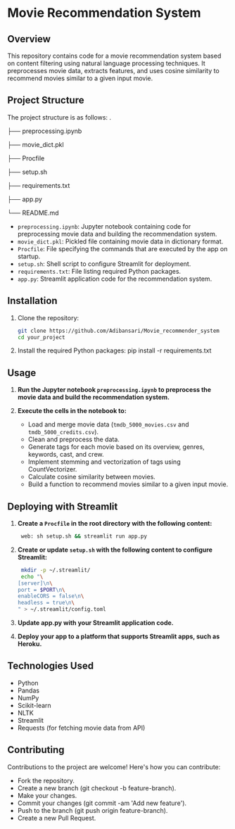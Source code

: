# Movie Recommendation System

## Overview
This repository contains code for a movie recommendation system based on content filtering using natural language processing techniques. It preprocesses movie data, extracts features, and uses cosine similarity to recommend movies similar to a given input movie.

## Project Structure
The project structure is as follows:
.

├── preprocessing.ipynb

├── movie_dict.pkl

├── Procfile

├── setup.sh

├── requirements.txt

├── app.py

└── README.md

- `preprocessing.ipynb`: Jupyter notebook containing code for preprocessing movie data and building the recommendation system.
- `movie_dict.pkl`: Pickled file containing movie data in dictionary format.
- `Procfile`: File specifying the commands that are executed by the app on startup.
- `setup.sh`: Shell script to configure Streamlit for deployment.
- `requirements.txt`: File listing required Python packages.
- `app.py`: Streamlit application code for the recommendation system.

## Installation
1. Clone the repository:
   ```bash
   git clone https://github.com/Adibansari/Movie_recommender_system
   cd your_project
2. Install the required Python packages:
pip install -r requirements.txt
## Usage

1. **Run the Jupyter notebook `preprocessing.ipynb` to preprocess the movie data and build the recommendation system.**

2. **Execute the cells in the notebook to:**
   - Load and merge movie data (`tmdb_5000_movies.csv` and `tmdb_5000_credits.csv`).
   - Clean and preprocess the data.
   - Generate tags for each movie based on its overview, genres, keywords, cast, and crew.
   - Implement stemming and vectorization of tags using CountVectorizer.
   - Calculate cosine similarity between movies.
   - Build a function to recommend movies similar to a given input movie.


## Deploying with Streamlit

1. **Create a `Procfile` in the root directory with the following content:**
   ```bash
    web: sh setup.sh && streamlit run app.py

2. **Create or update `setup.sh` with the following content to configure Streamlit:**

   ```bash
    mkdir -p ~/.streamlit/
    echo "\
   [server]\n\
   port = $PORT\n\
   enableCORS = false\n\
   headless = true\n\
   " > ~/.streamlit/config.toml

3. **Update app.py with your Streamlit application code.**
4. **Deploy your app to a platform that supports Streamlit apps, such as Heroku.**
## Technologies Used
- Python
- Pandas
- NumPy
- Scikit-learn
- NLTK
- Streamlit
- Requests (for fetching movie data from API)

## Contributing
Contributions to the project are welcome! Here's how you can contribute: 
- Fork the repository.
- Create a new branch (git checkout -b feature-branch).
- Make your changes.
- Commit your changes (git commit -am 'Add new feature').
- Push to the branch (git push origin feature-branch).
- Create a new Pull Request.


